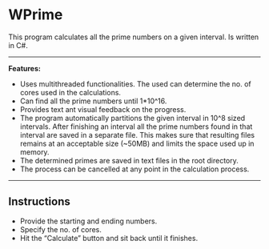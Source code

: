 # WPrime
This program calculates all the prime numbers on a given interval. Is written in C#.

--------------

**Features:**
- Uses multithreaded functionalities. The used can determine the no. of cores used in the calculations.
- Can find all the prime numbers until 1*10^16.
- Provides text ant visual feedback on the progress.
- The program automatically partitions the given interval in 10^8 sized intervals. After finishing an interval all the prime numbers found in that interval are saved in a separate file. This makes sure that resulting files remains at an acceptable size (~50MB) and limits the space used up in memory.
- The determined primes are saved in text files in the root directory.
- The process can be cancelled at any point in the calculation process.

--------------

## Instructions

- Provide the starting and ending numbers.
- Specify the no. of cores.
- Hit the “Calculate” button and sit back until it finishes.

